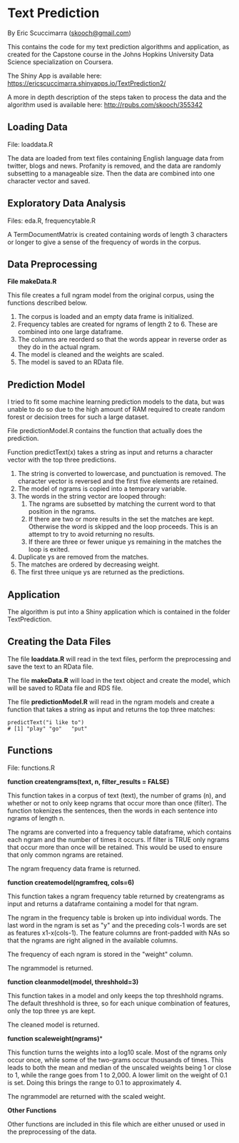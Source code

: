# Text Prediction
By Eric Scuccimarra (skooch@gmail.com)

This contains the code for my text prediction algorithms and application, as created for the Capstone course in the Johns Hopkins University Data Science specialization on Coursera.

The Shiny App is available here: https://ericscuccimarra.shinyapps.io/TextPrediction2/

A more in depth description of the steps taken to process the data and the algorithm used is available here: http://rpubs.com/skooch/355342

## Loading Data
File: loaddata.R

The data are loaded from text files containing English language data from twitter, blogs and news. Profanity is removed, and the data are randomly subsetting to a manageable size. Then the data are combined into one character vector and saved.

## Exploratory Data Analysis
Files: eda.R, frequencytable.R

A TermDocumentMatrix is created containing words of length 3 characters or longer to give a sense of the frequency of words in the corpus.

## Data Preprocessing
**File makeData.R**

This file creates a full ngram model from the original corpus, using the functions described below. 
1. The corpus is loaded and an empty data frame is initialized. 
2. Frequency tables are created for ngrams of length 2 to 6. These are combined into one large dataframe.
3. The columns are reorderd so that the words appear in reverse order as they do in the actual ngram.
4. The model is cleaned and the weights are scaled.
5. The model is saved to an RData file.

## Prediction Model

I tried to fit some machine learning prediction models to the data, but was unable to do so due to the high amount of RAM required to create random forest or decision trees for such a large dataset.

File predictionModel.R contains the function that actually does the prediction.

Function predictText(x) takes a string as input and returns a character vector with the top three predictions.

1. The string is converted to lowercase, and punctuation is removed. The character vector is reversed and the first five elements are retained.
2. The model of ngrams is copied into a temporary variable.
3. The words in the string vector are looped through:
    1. The ngrams are subsetted by matching the current word to that position in the ngrams.
    2. If there are two or more results in the set the matches are kept. Otherwise the word is skipped and the loop proceeds. This is an attempt to try to avoid returning no results.
    3. If there are three or fewer unique ys remaining in the matches the loop is exited.
4. Duplicate ys are removed from the matches.
5. The matches are ordered by decreasing weight.
6. The first three unique ys are returned as the predictions.

## Application

The algorithm is put into a Shiny application which is contained in the folder TextPrediction.

## Creating the Data Files
The file **loaddata.R** will read in the text files, perform the preprocessing and save the text to an RData file.

The file **makeData.R** will load in the text object and create the model, which will be saved to RData file and RDS file.

The file **predictionModel.R** will read in the ngram models and create a function that takes a string as input and returns the top three matches:

```
predictText("i like to")
# [1] "play" "go"   "put" 
```


## Functions
File: functions.R

**function createngrams(text, n, filter_results = FALSE)**

This function takes in a corpus of text (text), the number of grams (n), and whether or not to only keep ngrams that occur more than once (filter). The function tokenizes the sentences, then the words in each sentence into ngrams of length n.

The ngrams are converted into a frequency table dataframe, which contains each ngram and the number of times it occurs. If filter is TRUE only ngrams that occur more than once will be retained. This would be used to ensure that only common ngrams are retained.

The ngram frequency data frame is returned.

**function createmodel(ngramfreq, cols=6)**

This function takes a ngram frequency table returned by createngrams as input and returns a dataframe containing a model for that ngram.

The ngram in the frequency table is broken up into individual words. The last word in the ngram is set as "y" and the preceding cols-1 words are set as features x1-x(cols-1). The feature columns are front-padded with NAs so that the ngrams are right aligned in the available columns.

The frequency of each ngram is stored in the "weight" column.

The ngrammodel is returned.

**function cleanmodel(model, threshhold=3)**

This function takes in a model and only keeps the top threshhold ngrams. The default threshhold is three, so for each unique combination of features, only the top three ys are kept.

The cleaned model is returned.

**function scaleweight(ngrams)***

This function turns the weights into a log10 scale. Most of the ngrams only occur once, while some of the two-grams occur thousands of times. This leads to both the mean and median of the unscaled weights being 1 or close to 1, while the range goes from 1 to 2,000. A lower limit on the weight of 0.1 is set. Doing this brings the range to 0.1 to approximately 4.

The ngrammodel are returned with the scaled weight.

**Other Functions**

Other functions are included in this file which are either unused or used in the preprocessing of the data.

